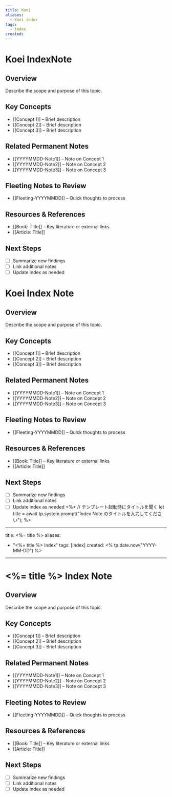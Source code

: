 ```yaml
---
title: Koei
aliases:
  - Koei index
tags:
  - index
created:
---
```

# Koei IndexNote

## Overview
Describe the scope and purpose of this topic.

## Key Concepts
- [[Concept 1]] – Brief description
- [[Concept 2]] – Brief description
- [[Concept 3]] – Brief description

## Related Permanent Notes
- [[YYYYMMDD-Note1]] – Note on Concept 1
- [[YYYYMMDD-Note2]] – Note on Concept 2
- [[YYYYMMDD-Note3]] – Note on Concept 3

## Fleeting Notes to Review
- [[Fleeting-YYYYMMDD]] – Quick thoughts to process

## Resources & References
- [[Book: Title]] – Key literature or external links
- [[Article: Title]]

## Next Steps
- [ ] Summarize new findings
- [ ] Link additional notes
- [ ] Update index as needed
# Koei Index Note

## Overview
Describe the scope and purpose of this topic.

## Key Concepts
- [[Concept 1]] – Brief description
- [[Concept 2]] – Brief description
- [[Concept 3]] – Brief description

## Related Permanent Notes
- [[YYYYMMDD-Note1]] – Note on Concept 1
- [[YYYYMMDD-Note2]] – Note on Concept 2
- [[YYYYMMDD-Note3]] – Note on Concept 3

## Fleeting Notes to Review
- [[Fleeting-YYYYMMDD]] – Quick thoughts to process

## Resources & References
- [[Book: Title]] – Key literature or external links
- [[Article: Title]]

## Next Steps
- [ ] Summarize new findings
- [ ] Link additional notes
- [ ] Update index as needed
<%* 
  // テンプレート起動時にタイトルを聞く
  let title = await tp.system.prompt("Index Note のタイトルを入力してください");
%>
---
title: <%= title %>
aliases:
  - "<%= title %> Index"
tags: [index]
created: <% tp.date.now("YYYY-MM-DD") %>
---

# <%= title %> Index Note

## Overview
Describe the scope and purpose of this topic.

## Key Concepts
- [[Concept 1]] – Brief description
- [[Concept 2]] – Brief description
- [[Concept 3]] – Brief description

## Related Permanent Notes
- [[YYYYMMDD-Note1]] – Note on Concept 1
- [[YYYYMMDD-Note2]] – Note on Concept 2
- [[YYYYMMDD-Note3]] – Note on Concept 3

## Fleeting Notes to Review
- [[Fleeting-YYYYMMDD]] – Quick thoughts to process

## Resources & References
- [[Book: Title]] – Key literature or external links
- [[Article: Title]]

## Next Steps
- [ ] Summarize new findings
- [ ] Link additional notes
- [ ] Update index as needed